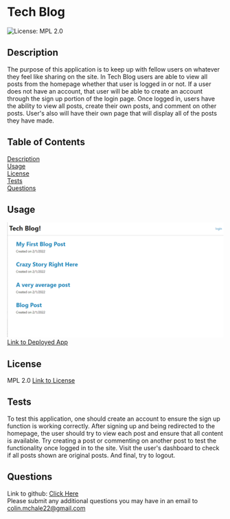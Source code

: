 # Tech Blog
![License: MPL 2.0](https://img.shields.io/badge/License-MPL_2.0-brightgreen.svg)

## Description  
The purpose of this application is to keep up with fellow users on whatever they feel like sharing on the site. In Tech Blog users are able to view all posts from the homepage whether that user is logged in or not. If a user does not have an account, that user will be able to create an account through the sign up portion of the login page. Once logged in, users have the ability to view all posts, create their own posts, and comment on other posts. User's also will have their own page that will display all of the posts they have made.

## Table of Contents  
[Description](#description)    
[Usage](#usage)  
[License](#license)    
[Tests](#tests)  
[Questions](#questions)  

## Usage  
![Screenshot of App](./public/images/TechBlog.png)
[Link to Deployed App](https://young-inlet-92393.herokuapp.com/)

## License 
MPL 2.0
[Link to License](https://www.mozilla.org/en-US/MPL/2.0/)

## Tests  
To test this application, one should create an account to ensure the sign up function is working correctly. After signing up and being redirected to the homepage, the user should try to view each post and ensure that all content is available. Try creating a post or commenting on another post to test the functionality once logged in to the site. Visit the user's dashboard to check if all posts shown are original posts. And final, try to logout.

## Questions
Link to github: [Click Here](https://github.com/colinmchale)  
Please submit any additional questions you may have in an email to colin.mchale22@gmail.com
